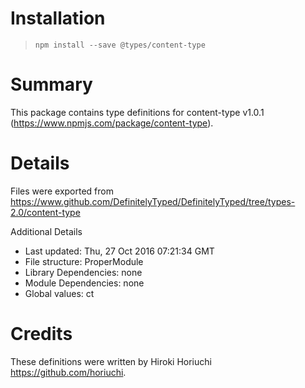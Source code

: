 # Installation
> `npm install --save @types/content-type`

# Summary
This package contains type definitions for content-type v1.0.1 (https://www.npmjs.com/package/content-type).

# Details
Files were exported from https://www.github.com/DefinitelyTyped/DefinitelyTyped/tree/types-2.0/content-type

Additional Details
 * Last updated: Thu, 27 Oct 2016 07:21:34 GMT
 * File structure: ProperModule
 * Library Dependencies: none
 * Module Dependencies: none
 * Global values: ct

# Credits
These definitions were written by Hiroki Horiuchi <https://github.com/horiuchi>.

